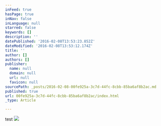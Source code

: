 ```yaml
---
inFeed: true
hasPage: true
inNav: false
inLanguage: null
starred: false
keywords: []
description: ''
datePublished: '2016-02-08T13:53:23.852Z'
dateModified: '2016-02-08T13:53:12.174Z'
title: ''
author: []
authors: []
publisher:
  name: null
  domain: null
  url: null
  favicon: null
sourcePath: _posts/2016-02-08-00fe925a-3c7d-44fc-8cbb-85ba6af8b2ac.md
published: true
url: 00fe925a-3c7d-44fc-8cbb-85ba6af8b2ac/index.html
_type: Article

---
```

test
![](https://the-grid-user-content.s3-us-west-2.amazonaws.com/8a170b03-8d04-459f-8ac7-34691367ac92.jpg)